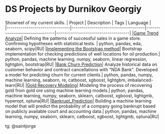 # DS Projects by Durnikov Georgiy

Showreel of my current skills.
| Project   |  Description | Tags  |  Language  |  
|--------------------------------|-------------------------------------|--------------------------------|-------------------------------------|
|[Game Trend Analyze](https://github.com/ooohmygosha/DS_Projects_by_DurnikovG/tree/main/Game_Trends_Analyze)| Defining the patterns of successful sales in a game store. Confirming hypotheses with statistical tests. | python, pandas, eda, seaborn, scipy|RU| 
|[Implementing the Bootstrap method](https://github.com/ooohmygosha/DS_Projects_by_DurnikovG/blob/main/Simple_Bootstrap/README.md)| Bootstrap implementation for checking predictions of well locations for oil production.| python, pandas, machine learning, numpy, seaborn, linear regression, lightgbm, bootstrap|RU|
|[Bank Churn Prediction](https://github.com/ooohmygosha/DS_Projects_by_DurnikovG/tree/main/Bank_Churn_Prediction)| Analyze historical data on customer behavior and contract cancellations with "NDA Bank". Developed a model for predicting churn for current clients.| python, pandas, numpy, machine learning, seaborn, re, catboost, xgboost, lightgbm, imbalanced-learn|RU| 
|[Gold Recovery Modeling](https://github.com/ooohmygosha/DS_Projects_by_DurnikovG/tree/main/Gold_Recovery_Modeling)| Modeling the process of recovering gold from gold ore using machine learning models.| python, pandas, machine learning, numpy, seaborn, sklearn, catboost, xgboost, lightgmb, hyperopt, optuna|RU|
|[Bankrupt_Prediction](https://github.com/ooohmygosha/DS_Projects_by_DurnikovG/tree/main/Bankrupt_Prediction)| Building a machine learning model that will predict the probability of a company going bankrupt based on publicly available court and accounting data.| python, pandas, machine learning, numpy, seaborn, sklearn, catboost, xgboost, lightgmb, optuna|RU| 

tg: @saintjorge
